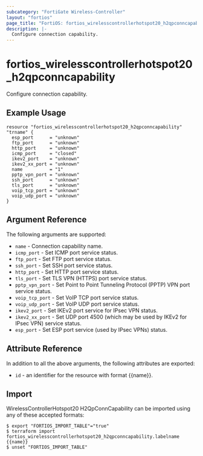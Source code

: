 ```yaml
---
subcategory: "FortiGate Wireless-Controller"
layout: "fortios"
page_title: "FortiOS: fortios_wirelesscontrollerhotspot20_h2qpconncapability"
description: |-
  Configure connection capability.
---
```


# fortios_wirelesscontrollerhotspot20_h2qpconncapability
Configure connection capability.

## Example Usage

```hcl
resource "fortios_wirelesscontrollerhotspot20_h2qpconncapability" "trname" {
  esp_port      = "unknown"
  ftp_port      = "unknown"
  http_port     = "unknown"
  icmp_port     = "closed"
  ikev2_port    = "unknown"
  ikev2_xx_port = "unknown"
  name          = "1"
  pptp_vpn_port = "unknown"
  ssh_port      = "unknown"
  tls_port      = "unknown"
  voip_tcp_port = "unknown"
  voip_udp_port = "unknown"
}
```

## Argument Reference

The following arguments are supported:

* `name` - Connection capability name.
* `icmp_port` - Set ICMP port service status.
* `ftp_port` - Set FTP port service status.
* `ssh_port` - Set SSH port service status.
* `http_port` - Set HTTP port service status.
* `tls_port` - Set TLS VPN (HTTPS) port service status.
* `pptp_vpn_port` - Set Point to Point Tunneling Protocol (PPTP) VPN port service status.
* `voip_tcp_port` - Set VoIP TCP port service status.
* `voip_udp_port` - Set VoIP UDP port service status.
* `ikev2_port` - Set IKEv2 port service for IPsec VPN status.
* `ikev2_xx_port` - Set UDP port 4500 (which may be used by IKEv2 for IPsec VPN) service status.
* `esp_port` - Set ESP port service (used by IPsec VPNs) status.


## Attribute Reference

In addition to all the above arguments, the following attributes are exported:
* `id` - an identifier for the resource with format {{name}}.

## Import

WirelessControllerHotspot20 H2QpConnCapability can be imported using any of these accepted formats:
```
$ export "FORTIOS_IMPORT_TABLE"="true"
$ terraform import fortios_wirelesscontrollerhotspot20_h2qpconncapability.labelname {{name}}
$ unset "FORTIOS_IMPORT_TABLE"
```

